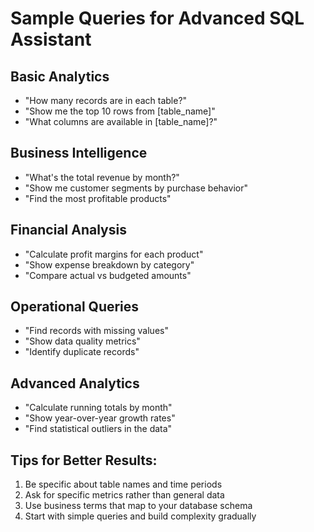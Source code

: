 # Sample Queries for Advanced SQL Assistant

## Basic Analytics
- "How many records are in each table?"
- "Show me the top 10 rows from [table_name]"
- "What columns are available in [table_name]?"

## Business Intelligence
- "What's the total revenue by month?"
- "Show me customer segments by purchase behavior"
- "Find the most profitable products"

## Financial Analysis
- "Calculate profit margins for each product"
- "Show expense breakdown by category"
- "Compare actual vs budgeted amounts"

## Operational Queries
- "Find records with missing values"
- "Show data quality metrics"
- "Identify duplicate records"

## Advanced Analytics
- "Calculate running totals by month"
- "Show year-over-year growth rates"
- "Find statistical outliers in the data"

## Tips for Better Results:
1. Be specific about table names and time periods
2. Ask for specific metrics rather than general data
3. Use business terms that map to your database schema
4. Start with simple queries and build complexity gradually
